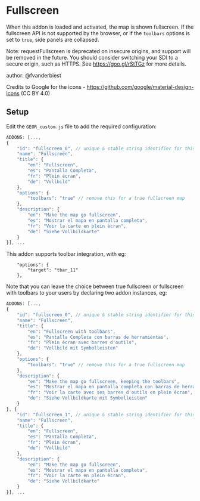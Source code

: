 # Fullscreen

When this addon is loaded and activated, the map is shown fullscreen. 
If the fullscreen API is not supported by the browser, or if the ```toolbars``` options is set to ```true```, side panels are collapsed.

Note: requestFullscreen is deprecated on insecure origins, and support will be removed in the future. You should consider switching your SDI to a secure origin, such as HTTPS. See https://goo.gl/rStTGz for more details.

author: @fvanderbiest

Credits to Google for the icons - https://github.com/google/material-design-icons (CC BY 4.0)

## Setup

Edit the `GEOR_custom.js` file to add the required configuration:

```js
ADDONS: [...,
{
    "id": "fullscreen_0", // unique & stable string identifier for this addon instance
    "name": "Fullscreen",
    "title": {
        "en": "Fullscreen",
        "es": "Pantalla Completa",
        "fr": "Plein écran",
        "de": "Vollbild"
    },
    "options": {
        "toolbars": "true" // remove this for a true fullscreen map
    },
    "description": {
        "en": "Make the map go fullscreen",
        "es": "Mostrar el mapa en pantalla completa",
        "fr": "Voir la carte en plein écran",
        "de": "Siehe Vollbildkarte"
    }
}], ...
```

This addon supports toolbar integration, with eg:
```
    "options": {
        "target": "tbar_11"
    },
```

Note that you can leave the choice between true fullscreen or fullscreen with toolbars to your users by declaring two addon instances, eg:
```js
ADDONS: [...,
{
    "id": "fullscreen_0", // unique & stable string identifier for this addon instance
    "name": "Fullscreen",
    "title": {
        "en": "Fullscreen with toolbars",
        "es": "Pantalla Completa con barras de herramientas",
        "fr": "Plein écran avec barres d'outils",
        "de": "Vollbild mit Symbolleisten"
    },
    "options": {
        "toolbars": "true" // remove this for a true fullscreen map
    },
    "description": {
        "en": "Make the map go fullscreen, keeping the toolbars",
        "es": "Mostrar el mapa en pantalla completa con barras de herramientas",
        "fr": "Voir la carte avec ses barres d'outils en plein écran",
        "de": "Siehe Vollbildkarte mit Symbolleisten"
    }
}, {
    "id": "fullscreen_1", // unique & stable string identifier for this addon instance
    "name": "Fullscreen",
    "title": {
        "en": "Fullscreen",
        "es": "Pantalla Completa",
        "fr": "Plein écran",
        "de": "Vollbild"
    },
    "description": {
        "en": "Make the map go fullscreen",
        "es": "Mostrar el mapa en pantalla completa",
        "fr": "Voir la carte en plein écran",
        "de": "Siehe Vollbildkarte"
    }
}], ...
```
